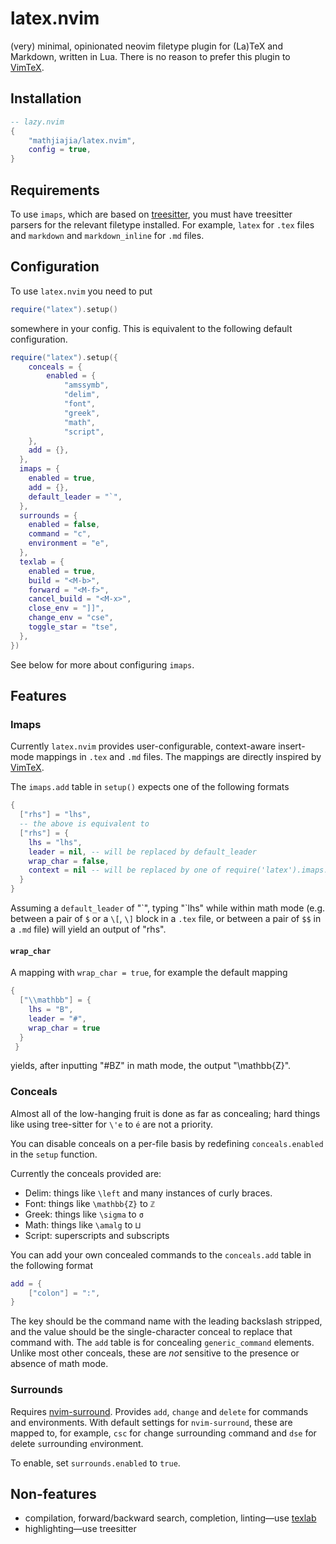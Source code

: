 # latex.nvim

(very) minimal, opinionated neovim filetype plugin for (La)TeX and Markdown, written in Lua.
There is no reason to prefer this plugin to [VimTeX](https://github.com/lervag/vimtex).

## Installation

```lua
-- lazy.nvim
{
    "mathjiajia/latex.nvim",
    config = true,
}
```

## Requirements

To use `imaps`, which are based on [treesitter](https://github.com/nvim-treesitter/nvim-treesitter),
you must have treesitter parsers for the relevant filetype installed.
For example, `latex` for `.tex` files
and `markdown` and `markdown_inline` for `.md` files.

## Configuration

To use `latex.nvim` you need to put

```lua
require("latex").setup()
```

somewhere in your config.
This is equivalent to the following default configuration.

```lua
require("latex").setup({
    conceals = {
        enabled = {
            "amssymb",
            "delim",
            "font",
            "greek",
            "math",
            "script",
    },
    add = {},
  },
  imaps = {
    enabled = true,
    add = {},
    default_leader = "`",
  },
  surrounds = {
    enabled = false,
    command = "c",
    environment = "e",
  },
  texlab = {
    enabled = true,
    build = "<M-b>",
    forward = "<M-f>",
    cancel_build = "<M-x>",
    close_env = "]]",
    change_env = "cse",
    toggle_star = "tse",
  },
})
```

See below for more about configuring `imaps`.

## Features

### Imaps

Currently `latex.nvim` provides user-configurable, context-aware insert-mode mappings
in `.tex` and `.md` files.
The mappings are directly inspired by [VimTeX](https://github.com/lervag/vimtex).

The `imaps.add` table in `setup()` expects one of the following formats

```lua
{
  ["rhs"] = "lhs",
  -- the above is equivalent to
  ["rhs"] = {
    lhs = "lhs",
    leader = nil, -- will be replaced by default_leader
    wrap_char = false,
    context = nil -- will be replaced by one of require('latex').imaps.tex_math_mode or require('latex').imaps.markdown_math_mode
  }
}
```

Assuming a `default_leader` of "\`", typing "\`lhs" while within math mode
(e.g. between a pair of `$` or a `\[`, `\]` block in a `.tex` file,
or between a pair of `$$` in a `.md` file)
will yield an output of "rhs".

#### `wrap_char`

A mapping with `wrap_char = true`,
for example the default mapping

```lua
{
  ["\\mathbb"] = {
    lhs = "B",
    leader = "#",
    wrap_char = true
  }
 }
```

yields, after inputting "#BZ" in math mode, the output "\mathbb{Z}".

### Conceals

Almost all of the low-hanging fruit is done as far as concealing;
hard things like using tree-sitter for `\'e` to `é` are not a priority.

You can disable conceals on a per-file basis by redefining `conceals.enabled` in the `setup` function.

Currently the conceals provided are:

- Delim: things like `\left` and many instances of curly braces.
- Font: things like `\mathbb{Z}` to `ℤ`
- Greek: things like `\sigma` to `σ`
- Math: things like `\amalg` to `⨿`
- Script: superscripts and subscripts

You can add your own concealed commands to the `conceals.add` table in the following format

```lua
add = {
    ["colon"] = ":",
}
```

The key should be the command name with the leading backslash stripped,
and the value should be the single-character conceal to replace that command with.
The `add` table is for concealing `generic_command` elements.
Unlike most other conceals, these are _not_ sensitive to the presence or absence of math mode.

### Surrounds

Requires [nvim-surround](https://github.com/kylechui/nvim-surround).
Provides `add`, `change` and `delete` for commands and environments.
With default settings for `nvim-surround`, these are mapped to,
for example, `csc` for `c`hange `s`urrounding `c`ommand and
`dse` for `d`elete `s`urrounding `e`nvironment.

To enable, set `surrounds.enabled` to `true`.

## Non-features

- compilation, forward/backward search, completion, linting—use [texlab](https://github.com/latex-lsp/texlab)
- highlighting—use treesitter
